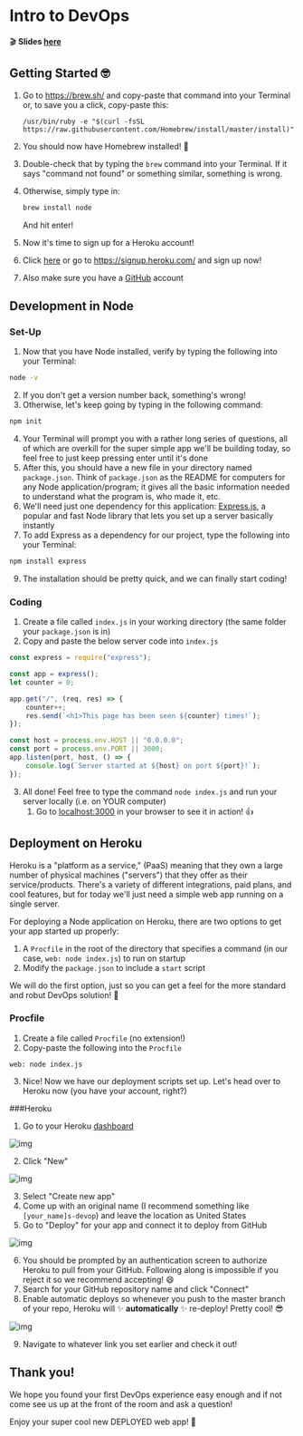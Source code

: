 # Intro to DevOps

:clapper: **Slides [here](https://docs.google.com/presentation/d/12l2trFW5kstjOHM6tKRpamY-KMPX65RpdyrMjZRT6do/edit?usp=sharing)**

## Getting Started :nerd_face:

1. Go to https://brew.sh/ and copy-paste that command into your Terminal or, to save you a click, copy-paste this:

   ```
   /usr/bin/ruby -e "$(curl -fsSL https://raw.githubusercontent.com/Homebrew/install/master/install)"
   ```

2. You should now have Homebrew installed! :beer:

3. Double-check that by typing the `brew` command into your Terminal. If it says "command not found" or something similar, something is wrong.

4. Otherwise, simply type in:

   ```sh
   brew install node
   ```

   And hit enter!

5. Now it's time to sign up for a Heroku account!

6. Click [here](https://signup.heroku.com/) or go to https://signup.heroku.com/ and sign up now!

7. Also make sure you have a [GitHub](https://github.com) account

## Development in Node

### Set-Up

1. Now that you have Node installed, verify by typing the following into your Terminal:

```sh
node -v
```

2. If you don't get a version number back, something's wrong!
3. Otherwise, let's keep going by typing in the following command:

```sh
npm init
```

4. Your Terminal will prompt you with a rather long series of questions, all of which are overkill for the super simple app we'll be building today, so feel free to just keep pressing enter until it's done
5. After this, you should have a new file in your directory named `package.json`. Think of `package.json` as the README for computers for any Node application/program; it gives all the basic information needed to understand what the program is, who made it, etc.
6. We'll need just one dependency for this application: [Express.js](https://expressjs.com/), a popular and fast Node library that lets you set up a server basically instantly
7. To add Express as a dependency for our project, type the following into your Terminal:

```sh
npm install express
```

9. The installation should be pretty quick, and we can finally start coding!

### Coding

1. Create a file called `index.js` in your working directory (the same folder your `package.json` is in)
2. Copy and paste the below server code into `index.js`

```javascript
const express = require("express");

const app = express();
let counter = 0;

app.get("/", (req, res) => {
	counter++;
	res.send(`<h1>This page has been seen ${counter} times!`);
});

const host = process.env.HOST || "0.0.0.0";
const port = process.env.PORT || 3000;
app.listen(port, host, () => {
	console.log(`Server started at ${host} on port ${port}!`);
});
```

3. All done! Feel free to type the command `node index.js` and run your server locally (i.e. on YOUR computer)
   1. Go to [localhost:3000](localhost:3000/) in your browser to see it in action! :+1:

## Deployment on Heroku

Heroku is a "platform as a service," (PaaS) meaning that they own a large number of physical machines ("servers") that they offer as their service/products. There's a variety of different integrations, paid plans, and cool features, but for today we'll just need a simple web app running on a single server.

For deploying a Node application on Heroku, there are two options to get your app started up properly:

1. A `Procfile` in the root of the directory that specifies a command (in our case, `web: node index.js`) to run on startup
2. Modify the `package.json` to include a `start` script

We will do the first option, just so you can get a feel for the more standard and robut DevOps solution! :muscle:

### Procfile

1. Create a file called `Procfile` (no extension!)
2. Copy-paste the following into the `Procfile`

```
web: node index.js
```

3. Nice! Now we have our deployment scripts set up. Let's head over to Heroku now (you have your account, right?)

###Heroku

1. Go to your Heroku [dashboard](https://dashboard.heroku.com/apps)

![img](https://lh6.googleusercontent.com/38MdGESZVWP3uA2RSa_tDX9pbCflHH455Aj1ur21pjEkAtQjaeyWcQ3LOARLqhUDNPaGoCQpbU_VI_LUlZr-YDpYpzuc5pp7CQx8gos_gVuTIu_Nf8YAi9nEAxz7fkVorEqOsDWB)

2. Click "New"

![img](https://lh6.googleusercontent.com/wEX-i5lEk5yFdB7FRIh8cFw07bFHunpBe74jK_qSFzsBKV64_CCqnsjvRuYGtCL_Uvo0cEILpHxPE2FbfQppX0lYEswRR2w0NQAdJG3SCBy1GlFlxjis3nplhYyocyGZeFIa-2Xm)

3. Select "Create new app"
4. Come up with an original name (I recommend something like `[your_name]s-devop`) and leave the location as United States
5. Go to "Deploy" for your app and connect it to deploy from GitHub

![img](https://lh3.googleusercontent.com/YNImZeTUi9Coes3YPZG7KKRr6lq6K59zhXu_OPW1185tyrmVXN74GN_MzFv15jyBoBN-CufwC_MYo29ZkErIP1HWnDHEcvj6LV4WBk6qElExqwAqaPzn9CT3rwjIp_egu9B2Uy0S)

6. You should be prompted by an authentication screen to authorize Heroku to pull from your GitHub. Following along is impossible if you reject it so we recommend accepting! :smile:
7. Search for your GitHub repository name and click "Connect"
8. Enable automatic deploys so whenever you push to the master branch of your repo, Heroku will :sparkles: **automatically** :sparkles: re-deploy! Pretty cool! :sunglasses:

![img](https://lh3.googleusercontent.com/LG7-Js_zGNNGdosJVfsDw2wZWlm8840BLRj9g2p2PMGAhhkBLNCPp0TVNJfUp018K_3A7SvgVRj8n5QaQMPtnOp--bEFGLzmSDlZGKRfzZNK-FQScVqO2PSfN3kq1depsSE5BaVU)

9. Navigate to whatever link you set earlier and check it out!

## Thank you!

We hope you found your first DevOps experience easy enough and if not come see us up at the front of the room and ask a question! 

Enjoy your super cool new DEPLOYED web app! :tada: 